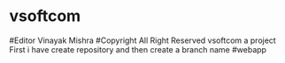 # vsoftcom
#Editor Vinayak Mishra 
#Copyright All Right Reserved 
vsoftcom a project 
First i have create repository and then 
create a branch name #webapp 

